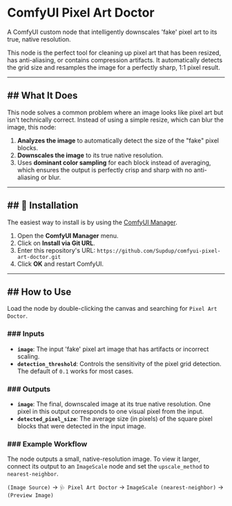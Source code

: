# ComfyUI Pixel Art Doctor

A ComfyUI custom node that intelligently downscales 'fake' pixel art to its true, native resolution.

This node is the perfect tool for cleaning up pixel art that has been resized, has anti-aliasing, or contains compression artifacts. It automatically detects the grid size and resamples the image for a perfectly sharp, 1:1 pixel result.

---

## ## What It Does

This node solves a common problem where an image looks like pixel art but isn't technically correct. Instead of using a simple resize, which can blur the image, this node:

1.  **Analyzes the image** to automatically detect the size of the "fake" pixel blocks.
2.  **Downscales the image** to its true native resolution.
3.  Uses **dominant color sampling** for each block instead of averaging, which ensures the output is perfectly crisp and sharp with no anti-aliasing or blur.

---

## ## 🚀 Installation

The easiest way to install is by using the [ComfyUI Manager](https://github.com/ltdrdata/ComfyUI-Manager).

1.  Open the **ComfyUI Manager** menu.
2.  Click on **Install via Git URL**.
3.  Enter this repository's URL: `https://github.com/Supdup/comfyui-pixel-art-doctor.git`
4.  Click **OK** and restart ComfyUI.

---

## ## How to Use

Load the node by double-clicking the canvas and searching for `Pixel Art Doctor`.

### ### Inputs

- **`image`**: The input 'fake' pixel art image that has artifacts or incorrect scaling.
- **`detection_threshold`**: Controls the sensitivity of the pixel grid detection. The default of `0.1` works for most cases.

### ### Outputs

- **`image`**: The final, downscaled image at its true native resolution. One pixel in this output corresponds to one visual pixel from the input.
- **`detected_pixel_size`**: The average size (in pixels) of the square pixel blocks that were detected in the input image.

### ### Example Workflow

The node outputs a small, native-resolution image. To view it larger, connect its output to an `ImageScale` node and set the `upscale_method` to `nearest-neighbor`.

`(Image Source)` -> `🩺 Pixel Art Doctor` -> `ImageScale (nearest-neighbor)` -> `(Preview Image)`
